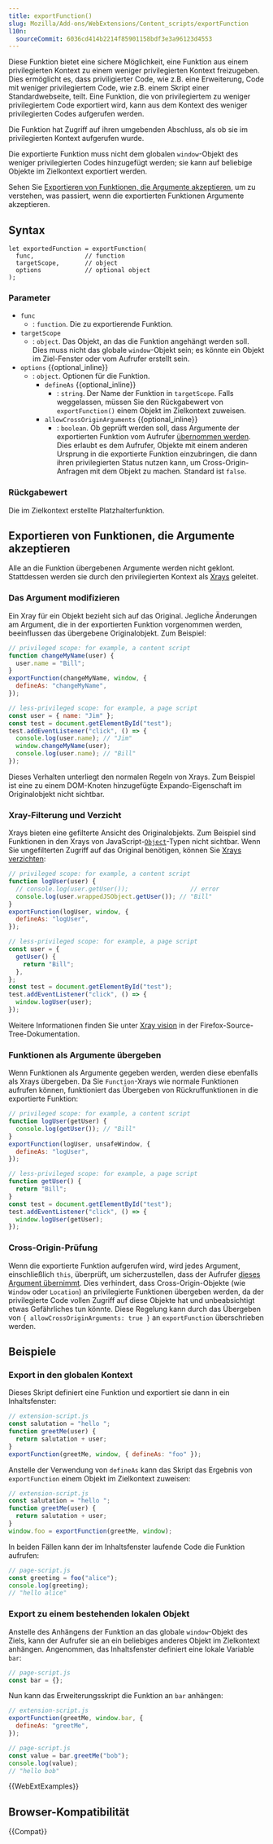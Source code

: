 ```yaml
---
title: exportFunction()
slug: Mozilla/Add-ons/WebExtensions/Content_scripts/exportFunction
l10n:
  sourceCommit: 6036cd414b2214f85901158bdf3e3a96123d4553
---
```


Diese Funktion bietet eine sichere Möglichkeit, eine Funktion aus einem privilegierten Kontext zu einem weniger privilegierten Kontext freizugeben. Dies ermöglicht es, dass priviligierter Code, wie z.B. eine Erweiterung, Code mit weniger privilegiertem Code, wie z.B. einem Skript einer Standardwebseite, teilt. Eine Funktion, die von privilegiertem zu weniger privilegiertem Code exportiert wird, kann aus dem Kontext des weniger privilegierten Codes aufgerufen werden.

Die Funktion hat Zugriff auf ihren umgebenden Abschluss, als ob sie im privilegierten Kontext aufgerufen wurde.

Die exportierte Funktion muss nicht dem globalen `window`-Objekt des weniger privilegierten Codes hinzugefügt werden; sie kann auf beliebige Objekte im Zielkontext exportiert werden.

Sehen Sie [Exportieren von Funktionen, die Argumente akzeptieren](#exportieren_von_funktionen,_die_argumente_akzeptieren), um zu verstehen, was passiert, wenn die exportierten Funktionen Argumente akzeptieren.

## Syntax

```js-nolint
let exportedFunction = exportFunction(
  func,              // function
  targetScope,       // object
  options            // optional object
);
```

### Parameter

- `func`
  - : `function`. Die zu exportierende Funktion.
- `targetScope`
  - : `object`. Das Objekt, an das die Funktion angehängt werden soll. Dies muss nicht das globale `window`-Objekt sein; es könnte ein Objekt im Ziel-Fenster oder vom Aufrufer erstellt sein.
- `options` {{optional_inline}}
  - : `object`. Optionen für die Funktion.
    - `defineAs` {{optional_inline}}
      - : `string`. Der Name der Funktion in `targetScope`. Falls weggelassen, müssen Sie den Rückgabewert von `exportFunction()` einem Objekt im Zielkontext zuweisen.
    - `allowCrossOriginArguments` {{optional_inline}}
      - : `boolean`. Ob geprüft werden soll, dass Argumente der exportierten Funktion vom Aufrufer [übernommen werden](https://firefox-source-docs.mozilla.org/dom/scriptSecurity/index.html#subsumes). Dies erlaubt es dem Aufrufer, Objekte mit einem anderen Ursprung in die exportierte Funktion einzubringen, die dann ihren privilegierten Status nutzen kann, um Cross-Origin-Anfragen mit dem Objekt zu machen. Standard ist `false`.

### Rückgabewert

Die im Zielkontext erstellte Platzhalterfunktion.

## Exportieren von Funktionen, die Argumente akzeptieren

Alle an die Funktion übergebenen Argumente werden nicht geklont. Stattdessen werden sie durch den privilegierten Kontext als [Xrays](https://firefox-source-docs.mozilla.org/dom/scriptSecurity/xray_vision.html) geleitet.

### Das Argument modifizieren

Ein Xray für ein Objekt bezieht sich auf das Original. Jegliche Änderungen am Argument, die in der exportierten Funktion vorgenommen werden, beeinflussen das übergebene Originalobjekt. Zum Beispiel:

```js
// privileged scope: for example, a content script
function changeMyName(user) {
  user.name = "Bill";
}
exportFunction(changeMyName, window, {
  defineAs: "changeMyName",
});
```

```js
// less-privileged scope: for example, a page script
const user = { name: "Jim" };
const test = document.getElementById("test");
test.addEventListener("click", () => {
  console.log(user.name); // "Jim"
  window.changeMyName(user);
  console.log(user.name); // "Bill"
});
```

Dieses Verhalten unterliegt den normalen Regeln von Xrays. Zum Beispiel ist eine zu einem DOM-Knoten hinzugefügte Expando-Eigenschaft im Originalobjekt nicht sichtbar.

### Xray-Filterung und Verzicht

Xrays bieten eine gefilterte Ansicht des Originalobjekts. Zum Beispiel sind Funktionen in den Xrays von JavaScript-[`Object`](/de/docs/Web/JavaScript/Reference/Global_Objects/Object)-Typen nicht sichtbar. Wenn Sie ungefilterten Zugriff auf das Original benötigen, können Sie [Xrays verzichten](https://firefox-source-docs.mozilla.org/dom/scriptSecurity/xray_vision.html#waiving-xray-vision):

```js
// privileged scope: for example, a content script
function logUser(user) {
  // console.log(user.getUser());                 // error
  console.log(user.wrappedJSObject.getUser()); // "Bill"
}
exportFunction(logUser, window, {
  defineAs: "logUser",
});
```

```js
// less-privileged scope: for example, a page script
const user = {
  getUser() {
    return "Bill";
  },
};
const test = document.getElementById("test");
test.addEventListener("click", () => {
  window.logUser(user);
});
```

Weitere Informationen finden Sie unter [Xray vision](https://firefox-source-docs.mozilla.org/dom/scriptSecurity/xray_vision.html) in der Firefox-Source-Tree-Dokumentation.

### Funktionen als Argumente übergeben

Wenn Funktionen als Argumente gegeben werden, werden diese ebenfalls als Xrays übergeben. Da Sie `Function`-Xrays wie normale Funktionen aufrufen können, funktioniert das Übergeben von Rückruffunktionen in die exportierte Funktion:

```js
// privileged scope: for example, a content script
function logUser(getUser) {
  console.log(getUser()); // "Bill"
}
exportFunction(logUser, unsafeWindow, {
  defineAs: "logUser",
});
```

```js
// less-privileged scope: for example, a page script
function getUser() {
  return "Bill";
}
const test = document.getElementById("test");
test.addEventListener("click", () => {
  window.logUser(getUser);
});
```

### Cross-Origin-Prüfung

Wenn die exportierte Funktion aufgerufen wird, wird jedes Argument, einschließlich `this`, überprüft, um sicherzustellen, dass der Aufrufer [dieses Argument übernimmt](https://firefox-source-docs.mozilla.org/dom/scriptSecurity/index.html#subsumes). Dies verhindert, dass Cross-Origin-Objekte (wie `Window` oder `Location`) an privilegierte Funktionen übergeben werden, da der privilegierte Code vollen Zugriff auf diese Objekte hat und unbeabsichtigt etwas Gefährliches tun könnte. Diese Regelung kann durch das Übergeben von `{ allowCrossOriginArguments: true }` an `exportFunction` überschrieben werden.

## Beispiele

### Export in den globalen Kontext

Dieses Skript definiert eine Funktion und exportiert sie dann in ein Inhaltsfenster:

```js
// extension-script.js
const salutation = "hello ";
function greetMe(user) {
  return salutation + user;
}
exportFunction(greetMe, window, { defineAs: "foo" });
```

Anstelle der Verwendung von `defineAs` kann das Skript das Ergebnis von `exportFunction` einem Objekt im Zielkontext zuweisen:

```js
// extension-script.js
const salutation = "hello ";
function greetMe(user) {
  return salutation + user;
}
window.foo = exportFunction(greetMe, window);
```

In beiden Fällen kann der im Inhaltsfenster laufende Code die Funktion aufrufen:

```js
// page-script.js
const greeting = foo("alice");
console.log(greeting);
// "hello alice"
```

### Export zu einem bestehenden lokalen Objekt

Anstelle des Anhängens der Funktion an das globale `window`-Objekt des Ziels, kann der Aufrufer sie an ein beliebiges anderes Objekt im Zielkontext anhängen. Angenommen, das Inhaltsfenster definiert eine lokale Variable `bar`:

```js
// page-script.js
const bar = {};
```

Nun kann das Erweiterungsskript die Funktion an `bar` anhängen:

```js
// extension-script.js
exportFunction(greetMe, window.bar, {
  defineAs: "greetMe",
});
```

```js
// page-script.js
const value = bar.greetMe("bob");
console.log(value);
// "hello bob"
```

{{WebExtExamples}}

## Browser-Kompatibilität

{{Compat}}
